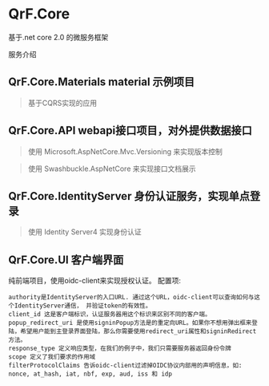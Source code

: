 # QrF.Core
基于.net core 2.0 的微服务框架

服务介绍
## QrF.Core.Materials material 示例项目
> 基于CQRS实现的应用
## QrF.Core.API webapi接口项目，对外提供数据接口

> 使用 Microsoft.AspNetCore.Mvc.Versioning 来实现版本控制

> 使用 Swashbuckle.AspNetCore 来实现接口文档展示

## QrF.Core.IdentityServer 身份认证服务，实现单点登录

> 使用 Identity Server4 实现身份认证

## QrF.Core.UI 客户端界面
纯前端项目，使用oidc-client来实现授权认证。
配置项:

```
authority是IdentityServer的入口URL. 通过这个URL，oidc-client可以查询如何与这个IdentityServer通信， 并验证token的有效性。
client_id 这是客户端标识，认证服务器用这个标识来区别不同的客户端。
popup_redirect_uri 是使用signinPopup方法是的重定向URL。如果你不想用弹出框来登陆，希望用户能到主登录界面登陆，那么你需要使用redirect_uri属性和signinRedirect 方法。
response_type 定义响应类型，在我们的例子中，我们只需要服务器返回身份令牌
scope 定义了我们要求的作用域
filterProtocolClaims 告诉oidc-client过滤掉OIDC协议内部用的声明信息，如: nonce, at_hash, iat, nbf, exp, aud, iss 和 idp

```
